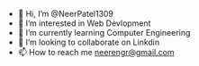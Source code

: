 - 👋 Hi, I’m @NeerPatel1309
- 👀 I’m interested in Web Devlopment
- 🌱 I’m currently learning Computer Engineering
- 💞️ I’m looking to collaborate on Linkdin
- 📫 How to reach me neerengr@gmail.com

<!---
NeerPatel1309/NeerPatel1309 is a ✨ special ✨ repository because its `README.md` (this file) appears on your GitHub profile.
You can click the Preview link to take a look at your changes.
--->

